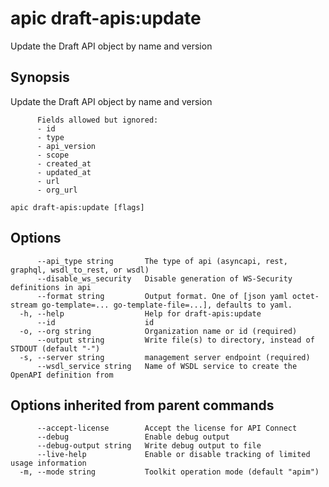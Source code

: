 # apic draft-apis:update

Update the Draft API object by name and version

## Synopsis

Update the Draft API object by name and version
          
          Fields allowed but ignored:
          - id
          - type
          - api_version
          - scope
          - created_at
          - updated_at
          - url
          - org_url

```
apic draft-apis:update [flags]
```

## Options

```
      --api_type string       The type of api (asyncapi, rest, graphql, wsdl_to_rest, or wsdl)
      --disable_ws_security   Disable generation of WS-Security definitions in api
      --format string         Output format. One of [json yaml octet-stream go-template=... go-template-file=...], defaults to yaml.
  -h, --help                  Help for draft-apis:update
      --id                    id
  -o, --org string            Organization name or id (required)
      --output string         Write file(s) to directory, instead of STDOUT (default "-")
  -s, --server string         management server endpoint (required)
      --wsdl_service string   Name of WSDL service to create the OpenAPI definition from
```

## Options inherited from parent commands

```
      --accept-license        Accept the license for API Connect
      --debug                 Enable debug output
      --debug-output string   Write debug output to file
      --live-help             Enable or disable tracking of limited usage information
  -m, --mode string           Toolkit operation mode (default "apim")
```
